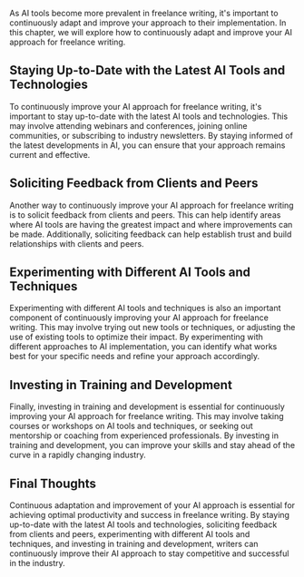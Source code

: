 

As AI tools become more prevalent in freelance writing, it's important to continuously adapt and improve your approach to their implementation. In this chapter, we will explore how to continuously adapt and improve your AI approach for freelance writing.

Staying Up-to-Date with the Latest AI Tools and Technologies
------------------------------------------------------------

To continuously improve your AI approach for freelance writing, it's important to stay up-to-date with the latest AI tools and technologies. This may involve attending webinars and conferences, joining online communities, or subscribing to industry newsletters. By staying informed of the latest developments in AI, you can ensure that your approach remains current and effective.

Soliciting Feedback from Clients and Peers
------------------------------------------

Another way to continuously improve your AI approach for freelance writing is to solicit feedback from clients and peers. This can help identify areas where AI tools are having the greatest impact and where improvements can be made. Additionally, soliciting feedback can help establish trust and build relationships with clients and peers.

Experimenting with Different AI Tools and Techniques
----------------------------------------------------

Experimenting with different AI tools and techniques is also an important component of continuously improving your AI approach for freelance writing. This may involve trying out new tools or techniques, or adjusting the use of existing tools to optimize their impact. By experimenting with different approaches to AI implementation, you can identify what works best for your specific needs and refine your approach accordingly.

Investing in Training and Development
-------------------------------------

Finally, investing in training and development is essential for continuously improving your AI approach for freelance writing. This may involve taking courses or workshops on AI tools and techniques, or seeking out mentorship or coaching from experienced professionals. By investing in training and development, you can improve your skills and stay ahead of the curve in a rapidly changing industry.

Final Thoughts
--------------

Continuous adaptation and improvement of your AI approach is essential for achieving optimal productivity and success in freelance writing. By staying up-to-date with the latest AI tools and technologies, soliciting feedback from clients and peers, experimenting with different AI tools and techniques, and investing in training and development, writers can continuously improve their AI approach to stay competitive and successful in the industry.
